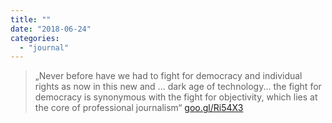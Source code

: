 ```yaml
---
title: ""
date: "2018-06-24"
categories: 
  - "journal"
---
```


> „Never before have we had to fight for democracy and individual rights as now in this new and ... dark age of technology... the fight for democracy is synonymous with the fight for objectivity, which lies at the core of professional journalism“ [goo.gl/Ri54X3](https://goo.gl/Ri54X3)

